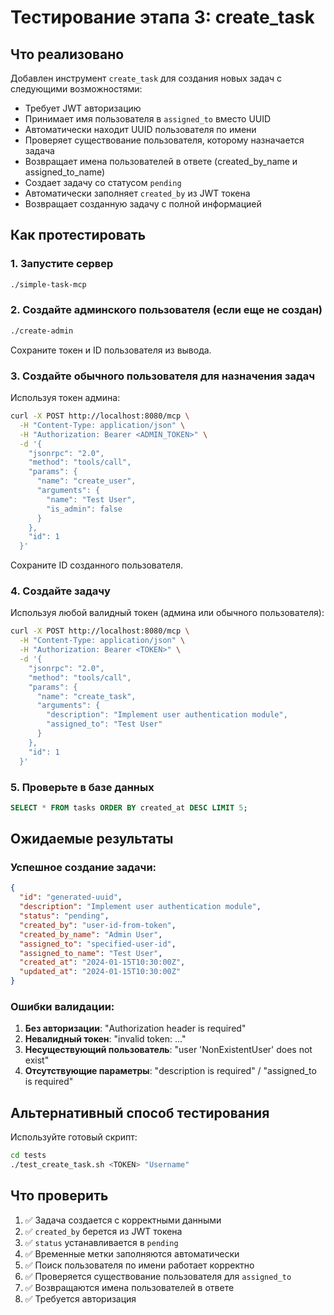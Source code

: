 # Тестирование этапа 3: create_task

## Что реализовано

Добавлен инструмент `create_task` для создания новых задач с следующими возможностями:

- Требует JWT авторизацию
- Принимает имя пользователя в `assigned_to` вместо UUID
- Автоматически находит UUID пользователя по имени
- Проверяет существование пользователя, которому назначается задача
- Возвращает имена пользователей в ответе (created_by_name и assigned_to_name)
- Создает задачу со статусом `pending`
- Автоматически заполняет `created_by` из JWT токена
- Возвращает созданную задачу с полной информацией

## Как протестировать

### 1. Запустите сервер

```bash
./simple-task-mcp
```

### 2. Создайте админского пользователя (если еще не создан)

```bash
./create-admin
```

Сохраните токен и ID пользователя из вывода.

### 3. Создайте обычного пользователя для назначения задач

Используя токен админа:

```bash
curl -X POST http://localhost:8080/mcp \
  -H "Content-Type: application/json" \
  -H "Authorization: Bearer <ADMIN_TOKEN>" \
  -d '{
    "jsonrpc": "2.0",
    "method": "tools/call",
    "params": {
      "name": "create_user",
      "arguments": {
        "name": "Test User",
        "is_admin": false
      }
    },
    "id": 1
  }'
```

Сохраните ID созданного пользователя.

### 4. Создайте задачу

Используя любой валидный токен (админа или обычного пользователя):

```bash
curl -X POST http://localhost:8080/mcp \
  -H "Content-Type: application/json" \
  -H "Authorization: Bearer <TOKEN>" \
  -d '{
    "jsonrpc": "2.0",
    "method": "tools/call",
    "params": {
      "name": "create_task",
      "arguments": {
        "description": "Implement user authentication module",
        "assigned_to": "Test User"
      }
    },
    "id": 1
  }'
```

### 5. Проверьте в базе данных

```sql
SELECT * FROM tasks ORDER BY created_at DESC LIMIT 5;
```

## Ожидаемые результаты

### Успешное создание задачи:
```json
{
  "id": "generated-uuid",
  "description": "Implement user authentication module",
  "status": "pending",
  "created_by": "user-id-from-token",
  "created_by_name": "Admin User",
  "assigned_to": "specified-user-id",
  "assigned_to_name": "Test User",
  "created_at": "2024-01-15T10:30:00Z",
  "updated_at": "2024-01-15T10:30:00Z"
}
```

### Ошибки валидации:

1. **Без авторизации**: "Authorization header is required"
2. **Невалидный токен**: "invalid token: ..."
3. **Несуществующий пользователь**: "user 'NonExistentUser' does not exist"
4. **Отсутствующие параметры**: "description is required" / "assigned_to is required"

## Альтернативный способ тестирования

Используйте готовый скрипт:

```bash
cd tests
./test_create_task.sh <TOKEN> "Username"
```

## Что проверить

1. ✅ Задача создается с корректными данными
2. ✅ `created_by` берется из JWT токена
3. ✅ `status` устанавливается в `pending`
4. ✅ Временные метки заполняются автоматически
5. ✅ Поиск пользователя по имени работает корректно
6. ✅ Проверяется существование пользователя для `assigned_to`
7. ✅ Возвращаются имена пользователей в ответе
8. ✅ Требуется авторизация
